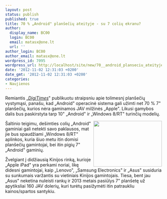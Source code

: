 ```yaml
---
layout: post
status: publish
published: true
title: 70 % „Android" planšečių ateityje - su 7 colių ekranu?
author:
  display_name: BC00
  login: BC00
  email: matasx@one.lt
  url: ''
author_login: BC00
author_email: matasx@one.lt
wordpress_id: 7095
wordpress_url: http://localhost/site/new/70__android_planseciu_ateityje__su_7_coliu_ekranu/
date: '2012-11-02 12:31:03 +0200'
date_gmt: '2012-11-02 12:31:03 +0200'
categories:
- Naujienos
---
```

<p>
	Remiantis <a href="http://digitimes.com/news/a20121102PD206.html">&bdquo;<em>DigiTimes</em></a>&quot; publikuotu straipsniu apie tolimesnį plan&scaron;ečių vystymąsi, pana&scaron;u, kad &bdquo;Android&quot; operacinė sistema gali užimti net 70 % 7&quot; plan&scaron;ečių, kurios nėra gaminamos JAV milžinės &bdquo;Apple&quot;. Likusi gamybos dalis bus paskirstyta tarp 10&quot; &bdquo;Android&quot; ir &bdquo;Windows 8/RT&quot; turinčių modelių.</p>
<p>
	<img alt="" src="http://technews.lt/userfiles/1_r.jpg" style="width: 220px; height: 147px; float: right;" />&Scaron;altinio teigimu, de&scaron;imties colių &bdquo;Android&quot; gaminiai gali netekti savo paklausos, mat jie bus spaudžiami &bdquo;Windows 8/RT&quot; aplinkos, kuria &scaron;iuo metu itin domisi plan&scaron;ečių gamintojai, bei itin pigių 7&quot; &bdquo;Android&quot; gaminių.</p>
<p>
	Žvelgiant į didžiausią Kinijos rinką, kurioje &bdquo;Apple iPad&quot; yra perkami noriai, likę didesni gamintojai, kaip &bdquo;Lenovo&quot;, &bdquo;Samsung Electronics&quot; ir &bdquo;Asus&quot; susiduria su sunkumais varžantis su vietiniais Kinijos gamintojais. Tiesa, bent jau &bdquo;Asus&quot; neketina nuleisti rankų ir 2013 metais pasiūlys 7&quot; plan&scaron;etę už apytiksliai 160 JAV dolerių, kuri turėtų pasižymėti itin patraukliu kainos/spartos santykiu.</p>
